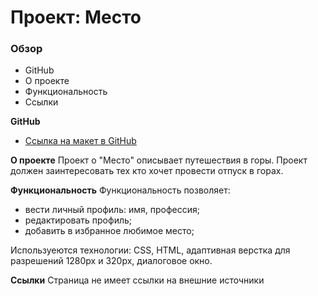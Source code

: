 # Проект: Место

### Обзор
* GitHub
* О проекте
* Функциональность
* Ссылки

**GitHub**
* [Ссылка на макет в GitHub](https://jane-doe666.github.io/mesto-project-bootcamp/)

**О проекте**
Проект о "Место" описывает путешествия в горы. 
Проект должен заинтересовать тех кто хочет провести отпуск в горах.

**Функциональность**
Функциональность позволяет:
- вести личный профиль: имя, профессия;
- редактировать профиль;
- добавить в избранное любимое место;

Используеются технологии: CSS, HTML, адаптивная верстка для разрешений 1280рх и 320рх, диалоговое окно.

**Ссылки**
Страница не имеет ссылки на внешние источники
